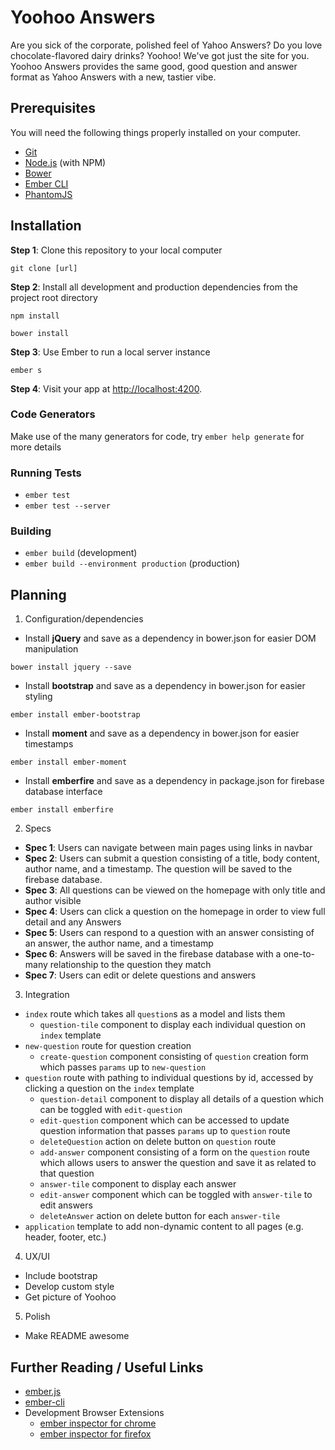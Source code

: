 # Yoohoo Answers

Are you sick of the corporate, polished feel of Yahoo Answers? Do you love chocolate-flavored dairy drinks? Yoohoo! We've got just the site for you. Yoohoo Answers provides the same good, good question and answer format as Yahoo Answers with a new, tastier vibe.

## Prerequisites

You will need the following things properly installed on your computer.

* [Git](https://git-scm.com/)
* [Node.js](https://nodejs.org/) (with NPM)
* [Bower](https://bower.io/)
* [Ember CLI](https://ember-cli.com/)
* [PhantomJS](http://phantomjs.org/)

## Installation

**Step 1**: Clone this repository to your local computer

```console
git clone [url]
```

**Step 2**: Install all development and production dependencies from the project root directory

```console
npm install
```
```console
bower install
```

**Step 3**: Use Ember to run a local server instance

```console
ember s
```

**Step 4**: Visit your app at [http://localhost:4200](http://localhost:4200).

### Code Generators

Make use of the many generators for code, try `ember help generate` for more details

### Running Tests

* `ember test`
* `ember test --server`

### Building

* `ember build` (development)
* `ember build --environment production` (production)

## Planning

1. Configuration/dependencies
  * Install **jQuery** and save as a dependency in bower.json for easier DOM manipulation
  ```console
  bower install jquery --save
  ```
  * Install **bootstrap** and save as a dependency in bower.json for easier styling
  ```console
  ember install ember-bootstrap
  ```
  * Install **moment** and save as a dependency in bower.json for easier timestamps
  ```console
  ember install ember-moment
  ```
  * Install **emberfire** and save as a dependency in package.json for firebase database interface
  ```console
  ember install emberfire
  ```

2. Specs
  * **Spec 1**: Users can navigate between main pages using links in navbar
  * **Spec 2**: Users can submit a question consisting of a title, body content, author name, and a timestamp. The question will be saved to the firebase database.
  * **Spec 3**: All questions can be viewed on the homepage with only title and author visible
  * **Spec 4**: Users can click a question on the homepage in order to view full detail and any Answers
  * **Spec 5**: Users can respond to a question with an answer consisting of an answer, the author name, and a timestamp
  * **Spec 6**: Answers will be saved in the firebase database with a one-to-many relationship to the question they match
  * **Spec 7**: Users can edit or delete questions and answers

3. Integration
  * `index` route which takes all `question`s as a model and lists them
    * `question-tile` component to display each individual question on `index` template
  * `new-question` route for question creation
    * `create-question` component consisting of `question` creation form which passes `params` up to `new-question`
  * `question` route with pathing to individual questions by id, accessed by clicking a question on the `index` template
    * `question-detail` component to display all details of a question which can be toggled with `edit-question`
    * `edit-question` component which can be accessed to update question information that passes `params` up to `question` route
    * `deleteQuestion` action on delete button on `question` route
    * `add-answer` component consisting of a form on the `question` route which allows users to answer the question and save it as related to that question
    * `answer-tile` component to display each answer
    * `edit-answer` component which can be toggled with `answer-tile` to edit answers
    * `deleteAnswer` action on delete button for each `answer-tile`
  * `application` template to add non-dynamic content to all pages (e.g. header, footer, etc.)

4. UX/UI
  * Include bootstrap
  * Develop custom style
  * Get picture of Yoohoo

5. Polish
  * Make README awesome

## Further Reading / Useful Links

* [ember.js](http://emberjs.com/)
* [ember-cli](https://ember-cli.com/)
* Development Browser Extensions
  * [ember inspector for chrome](https://chrome.google.com/webstore/detail/ember-inspector/bmdblncegkenkacieihfhpjfppoconhi)
  * [ember inspector for firefox](https://addons.mozilla.org/en-US/firefox/addon/ember-inspector/)
